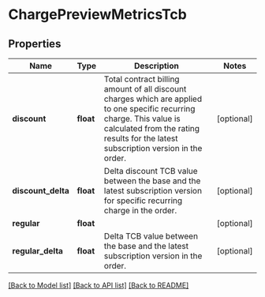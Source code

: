 # ChargePreviewMetricsTcb

## Properties
Name | Type | Description | Notes
------------ | ------------- | ------------- | -------------
**discount** | **float** | Total contract billing amount of all discount charges which are applied to one specific recurring charge. This value is calculated from the rating results for the latest subscription version in the order. | [optional] 
**discount_delta** | **float** | Delta discount TCB value between the base and the latest subscription version for specific recurring charge in the order. | [optional] 
**regular** | **float** |  | [optional] 
**regular_delta** | **float** | Delta TCB value between the base and the latest subscription version in the order. | [optional] 

[[Back to Model list]](../README.md#documentation-for-models) [[Back to API list]](../README.md#documentation-for-api-endpoints) [[Back to README]](../README.md)


